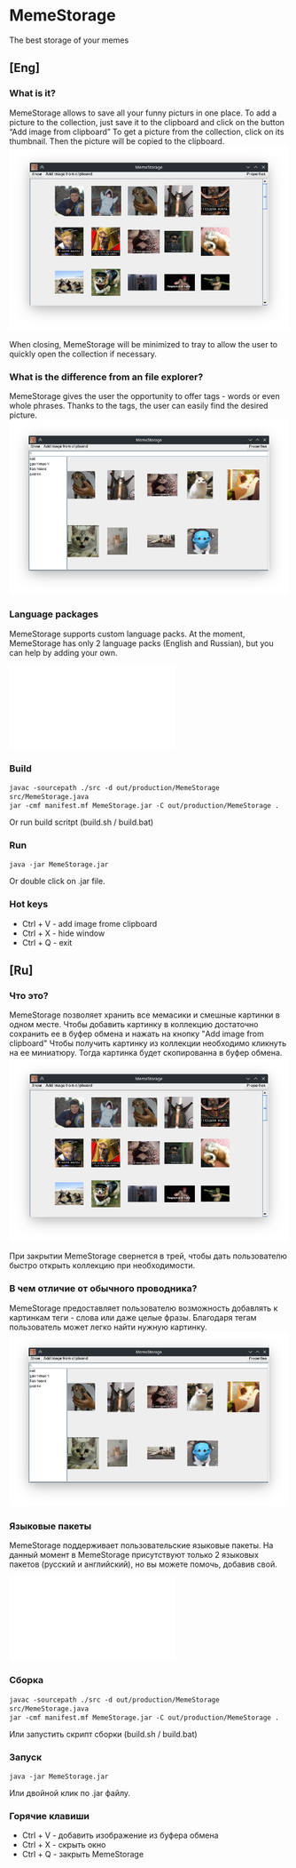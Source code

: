 # MemeStorage
The best storage of your memes

## [Eng]
### What is it?
MemeStorage allows to save all your funny picturs in one place.
To add a picture to the collection, just save it to the clipboard and click on the button “Add image from clipboard”
To get a picture from the collection, click on its thumbnail. Then the picture will be copied to the clipboard.
![Camera sevtors](interface.png)

When closing, MemeStorage will be minimized to tray to allow the user to quickly open the collection if necessary.

### What is the difference from an file explorer?
MemeStorage gives the user the opportunity to offer tags - words
or even whole phrases. Thanks to the tags, the user can easily find the desired picture.
![Camera sevtors](tags.png)

### Language packages
MemeStorage supports custom language packs. At the moment, MemeStorage has only 2 language packs (English and Russian), but you can help by adding your own.

![Creating language package](localizations/README.md)


### Build
```
javac -sourcepath ./src -d out/production/MemeStorage src/MemeStorage.java
jar -cmf manifest.mf MemeStorage.jar -C out/production/MemeStorage .
```
Or run build scritpt (build.sh / build.bat)

### Run
```
java -jar MemeStorage.jar
```
Or double click on .jar file.

### Hot keys
- Ctrl + V - add image frome clipboard
- Ctrl + X - hide window
- Ctrl + Q - exit

## [Ru]
### Что это?
MemeStorage позволяет хранить все мемасики и смешные картинки в одном месте.
Чтобы добавить картинку в коллекцию достаточно сохранить ее в буфер обмена и нажать на кнопку "Add image from clipboard"
Чтобы получить картинку из коллекции необходимо кликнуть на ее миниатюру. Тогда картинка будет скопированна в буфер обмена.
![Camera sevtors](interface.png)

При закрытии MemeStorage свернется в трей, чтобы дать пользователю быстро открыть коллекцию при необходимости.

### В чем отличие от обычного проводника?
MemeStorage предоставляет пользователю возможность добавлять к картинкам теги - слова
или даже целые фразы. Благодаря тегам пользователь может легко найти нужную картинку.
![Camera sevtors](tags.png)

### Языковые пакеты
MemeStorage поддерживает пользовательские языковые пакеты. На данный момент в MemeStorage присутствуют только 2 языковых пакетов (русский и английский), но вы можете помочь, добавив свой.

![Создание языкового пакета](localizations/README.md)


### Сборка
```
javac -sourcepath ./src -d out/production/MemeStorage src/MemeStorage.java
jar -cmf manifest.mf MemeStorage.jar -C out/production/MemeStorage .
```
Или запустить скрипт сборки (build.sh / build.bat)

### Запуск
```
java -jar MemeStorage.jar
```
Или двойной клик по .jar файлу.

### Горячие клавиши
- Ctrl + V - добавить изображение из буфера обмена
- Ctrl + X - скрыть окно
- Ctrl + Q - закрыть MemeStorage

